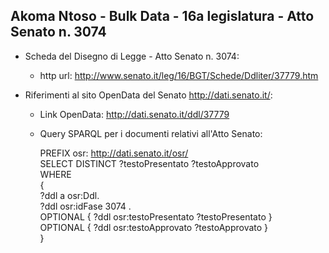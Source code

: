 ## Akoma Ntoso - Bulk Data - 16a legislatura - Atto Senato n. 3074 ##

* Scheda del Disegno di Legge - Atto Senato n. 3074:
	* http url: http://www.senato.it/leg/16/BGT/Schede/Ddliter/37779.htm

* Riferimenti al sito OpenData del Senato http://dati.senato.it/:
	* Link OpenData: http://dati.senato.it/ddl/37779
	* Query SPARQL per i documenti relativi all'Atto Senato:

        PREFIX osr: <http://dati.senato.it/osr/>  
		SELECT DISTINCT ?testoPresentato ?testoApprovato  
		WHERE  
		{  
		    ?ddl a osr:Ddl.  
		    ?ddl osr:idFase 3074 .  
		    OPTIONAL { ?ddl osr:testoPresentato ?testoPresentato }  
		    OPTIONAL { ?ddl osr:testoApprovato ?testoApprovato }  
		}
		